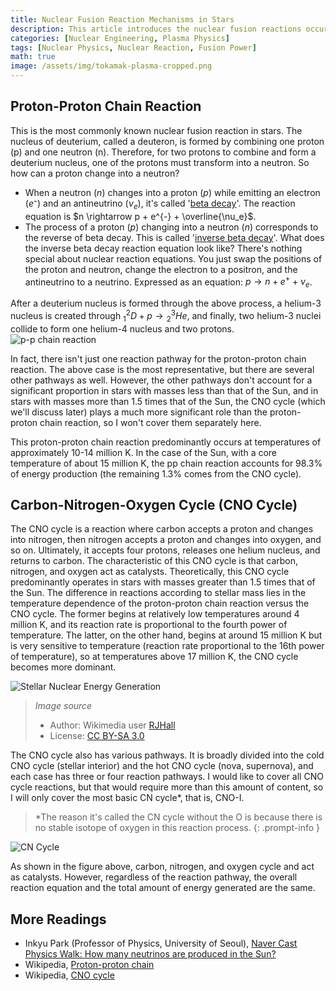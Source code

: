 ```yaml
---
title: Nuclear Fusion Reaction Mechanisms in Stars
description: This article introduces the nuclear fusion reactions occurring in stellar cores, specifically the proton-proton chain reaction and the carbon-nitrogen-oxygen cycle (CNO cycle). This essay was originally written for a high school science club activity when I was a first-year high school student, and unlike other posts, it is written in a conversational style. It has been uploaded in its original form for archiving purposes.
categories: [Nuclear Engineering, Plasma Physics]
tags: [Nuclear Physics, Nuclear Reaction, Fusion Power]
math: true
image: /assets/img/tokamak-plasma-cropped.png
---
```

## Proton-Proton Chain Reaction
This is the most commonly known nuclear fusion reaction in stars. The nucleus of deuterium, called a deuteron, is formed by combining one proton (p) and one neutron (n). Therefore, for two protons to combine and form a deuterium nucleus, one of the protons must transform into a neutron. So how can a proton change into a neutron?

- When a neutron ($n$) changes into a proton ($p$) while emitting an electron ($e⁻$) and an antineutrino ($\nu_e$), it's called '[beta decay](/posts/Nuclear-Stability-and-Radioactive-Decay/#negative-beta-decay-beta--decay)'. The reaction equation is $n \rightarrow p + e^{-} + \overline{\nu_e}$.
- The process of a proton ($p$) changing into a neutron ($n$) corresponds to the reverse of beta decay. This is called '[inverse beta decay](/posts/Nuclear-Stability-and-Radioactive-Decay/#positive-beta-decay-beta-decay)'. What does the inverse beta decay reaction equation look like? There's nothing special about nuclear reaction equations. You just swap the positions of the proton and neutron, change the electron to a positron, and the antineutrino to a neutrino. Expressed as an equation: $p \rightarrow n + e^{+} + \nu_e$.

After a deuterium nucleus is formed through the above process, a helium-3 nucleus is created through $^2_1D + p \rightarrow {^3_2He}$, and finally, two helium-3 nuclei collide to form one helium-4 nucleus and two protons.  
![p-p chain reaction](https://upload.wikimedia.org/wikipedia/commons/8/85/Fusion_in_the_Sun.svg)

In fact, there isn't just one reaction pathway for the proton-proton chain reaction. The above case is the most representative, but there are several other pathways as well. However, the other pathways don't account for a significant proportion in stars with masses less than that of the Sun, and in stars with masses more than 1.5 times that of the Sun, the CNO cycle (which we'll discuss later) plays a much more significant role than the proton-proton chain reaction, so I won't cover them separately here.

This proton-proton chain reaction predominantly occurs at temperatures of approximately 10-14 million K. In the case of the Sun, with a core temperature of about 15 million K, the pp chain reaction accounts for 98.3% of energy production (the remaining 1.3% comes from the CNO cycle).

## Carbon-Nitrogen-Oxygen Cycle (CNO Cycle)
The CNO cycle is a reaction where carbon accepts a proton and changes into nitrogen, then nitrogen accepts a proton and changes into oxygen, and so on. Ultimately, it accepts four protons, releases one helium nucleus, and returns to carbon. The characteristic of this CNO cycle is that carbon, nitrogen, and oxygen act as catalysts. Theoretically, this CNO cycle predominantly operates in stars with masses greater than 1.5 times that of the Sun. The difference in reactions according to stellar mass lies in the temperature dependence of the proton-proton chain reaction versus the CNO cycle. The former begins at relatively low temperatures around 4 million K, and its reaction rate is proportional to the fourth power of temperature. The latter, on the other hand, begins at around 15 million K but is very sensitive to temperature (reaction rate proportional to the 16th power of temperature), so at temperatures above 17 million K, the CNO cycle becomes more dominant.

![Stellar Nuclear Energy Generation](https://upload.wikimedia.org/wikipedia/commons/5/5b/Nuclear_energy_generation.svg)
> *Image source*
> - Author: Wikimedia user [RJHall](https://commons.wikimedia.org/wiki/User:RJHall)
> - License: [CC BY-SA 3.0](https://creativecommons.org/licenses/by-sa/3.0/)

The CNO cycle also has various pathways. It is broadly divided into the cold CNO cycle (stellar interior) and the hot CNO cycle (nova, supernova), and each case has three or four reaction pathways. I would like to cover all CNO cycle reactions, but that would require more than this amount of content, so I will only cover the most basic CN cycle*, that is, CNO-I.

> *The reason it's called the CN cycle without the O is because there is no stable isotope of oxygen in this reaction process.
{: .prompt-info }

![CN Cycle](https://upload.wikimedia.org/wikipedia/commons/2/21/CNO_Cycle.svg)

As shown in the figure above, carbon, nitrogen, and oxygen cycle and act as catalysts. However, regardless of the reaction pathway, the overall reaction equation and the total amount of energy generated are the same.

## More Readings
- Inkyu Park (Professor of Physics, University of Seoul), [Naver Cast Physics Walk: How many neutrinos are produced in the Sun?](https://terms.naver.com/entry.naver?docId=4125519&cid=58941&categoryId=58960)
- Wikipedia, [Proton-proton chain](https://en.wikipedia.org/wiki/Proton%E2%80%93proton_chain)
- Wikipedia, [CNO cycle](https://en.wikipedia.org/wiki/CNO_cycle)
